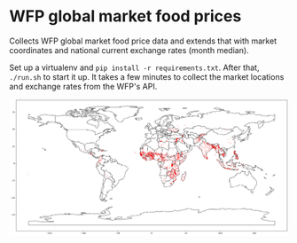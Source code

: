 # WFP global market food prices

Collects WFP global market food price data and extends that with market coordinates and national current exchange rates (month median).

Set up a virtualenv and `pip install -r requirements.txt`. After that, `./run.sh` to start it up. It takes a few minutes to collect the market locations and exchange rates from the WFP's API.

![market_locations](https://github.com/rbjansen/wfp_global_marketprices/blob/main/markets.png)
